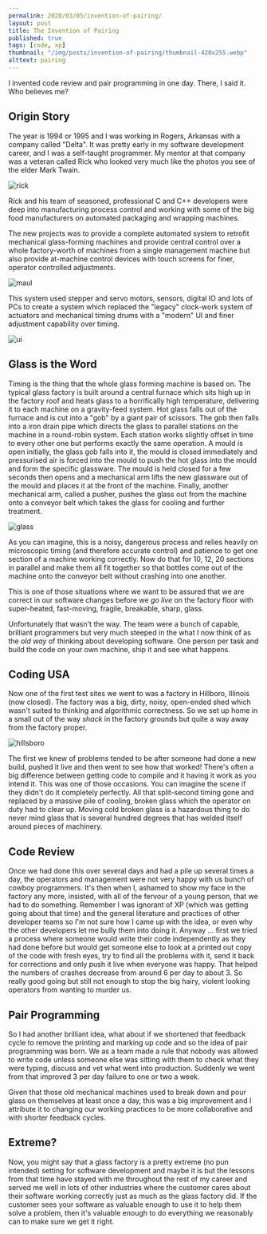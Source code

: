 ```yaml
---
permalink: 2020/03/05/invention-of-pairing/
layout: post
title: The Invention of Pairing
published: true
tags: [code, xp]
thumbnail: "/img/posts/invention-of-pairing/thumbnail-420x255.webp"
alttext: pairing
---
```


I invented code review and pair programming in one day. There, I said it. Who believes me?

## Origin Story

The year is 1994 or 1995 and I was working in Rogers, Arkansas with a company called "Delta". It was
pretty early in my software development career, and I was a self-taught programmer. My mentor at
that company was a veteran called Rick who looked very much like the photos you see of the elder Mark Twain.

![rick](/img/posts/invention-of-pairing/mark-twain.webp)

Rick and his team of seasoned, professional C and C++ developers were deep into manufacturing process control
and working with some of the big food manufacturers on automated packaging and wrapping machines.

The new projects was to provide a complete automated system to retrofit mechanical glass-forming machines and provide central control over a whole factory-worth of machines from a single management machine but also provide at-machine control devices with touch screens for finer, operator controlled adjustments.

![maul](/img/posts/invention-of-pairing/maul.webp)

This system used stepper and servo motors, sensors, digital IO and lots of PCs to create a system which replaced the "legacy" clock-work system of actuators and mechanical timing drums with a "modern" UI and finer adjustment capability over timing.

![ui](/img/posts/invention-of-pairing/frontside.webp)

## Glass is the Word

Timing is the thing that the whole glass forming machine is based on. The typical glass factory is built around a central furnace which sits high up in the factory roof and heats glass to a horrifically high temperature, delivering it to each machine on a gravity-feed system. Hot glass falls out of the furnace and is cut into a "gob" by a giant pair of scissors. The gob then falls into a iron drain pipe which directs the glass to parallel stations on the machine in a round-robin system. Each station works slightly offset in time to every other one but performs exactly the same operation. A mould is open initially, the glass gob falls into it, the mould is closed immediately and pressurised air is forced into the mould to push the hot glass into the mould and form the specific glassware. The mould is held closed for a few seconds then opens and a mechanical arm lifts the new glassware out of the mould and places it at the front of the machine. Finally, another mechanical arm, called a pusher, pushes the glass out from the machine onto a conveyor belt which takes the glass for cooling and further treatment.

![glass](/img/posts/invention-of-pairing/bottles.webp)

As you can imagine, this is a noisy, dangerous process and relies heavily on microscopic timing (and therefore accurate control) and patience to get one section of a machine working correctly. Now do that for 10, 12, 20
sections in parallel and make them all fit together so that bottles come out of the machine onto the
conveyor belt without crashing into one another.

This is one of those situations where we want to be assured that we are correct in our software changes before
we _go live_ on the factory floor with super-heated, fast-moving, fragile, breakable, sharp, glass.

Unfortunately that wasn't the way. The team were a bunch of capable, brilliant programmers but very much steeped in the what I now think of as the _old way_ of thinking about developing software. One person per task
and build the code on your own machine, ship it and see what happens.

## Coding USA

Now one of the first test sites we went to was a factory in Hillboro, Illinois (now closed). The factory was a big, dirty, noisy, open-ended shed which wasn't suited to thinking and algorithmic correctness. So we set up home in a small out of the way _shack_ in the factory grounds but quite a way away from the factory proper.

![hillsboro](/img/posts/invention-of-pairing/hillsboro-orpheum.webp)

The first we knew of problems tended to be after someone had done a new build, pushed it live and then went to see how that worked! There's often a big difference between getting code to compile and it having it work as you intend it. This was one of those occasions. You can imagine the scene if they didn't do it completely perfectly. All that split-second timing gone and replaced by a massive pile of cooling, broken glass which the
operator on duty had to clear up. Moving cold broken glass is a hazardous thing to do never mind glass that is several hundred degrees that has welded itself around pieces of machinery.

## Code Review

Once we had done this over several days and had a pile up several times a day, the operators and management were not very happy with us bunch of cowboy programmers. It's then when I, ashamed to show my face in the factory any more, insisted, with all of the fervour of a young person, that we had to do something. Remember I was ignorant of XP (which was getting going about that time) and the general literature and practices of other developer teams so I'm not sure how I came up with the idea, or even why the other developers let me bully them into doing it. Anyway ... first we tried a process where someone would write their code independently as they had done before but would get someone else to look at a printed out copy of the code with fresh eyes, try to find all the problems with it, send it back for corrections and only push it live when everyone was happy. That helped the numbers of crashes decrease from around 6 per day to about 3. So really good going but still not enough to stop the big hairy, violent looking operators from wanting to murder us.

## Pair Programming

So I had another brilliant idea, what about if we shortened that feedback cycle to remove the printing and marking up code and so the idea of pair programming was born. We as a team made a rule that nobody was allowed to write code unless someone else was sitting with them to check what they were typing, discuss and vet what went into production. Suddenly we went from that improved 3 per day failure to one or two a week.

Given that those old mechanical machines used to break down and pour glass on themselves at least once a day, this was a big improvement and I attribute it to changing our working practices to be more collaborative and with shorter feedback cycles.

## Extreme?

Now, you might say that a glass factory is a pretty extreme (no pun intended) setting for software development and maybe it is but the lessons from that time have stayed with me throughout the rest of my career and served
me well in lots of other industries where the customer cares about their software working correctly just as
much as the glass factory did. If the customer sees your software as valuable enough to use it to help them solve a problem, then it's valuable enough to do everything we reasonably can to make sure we get it right.
